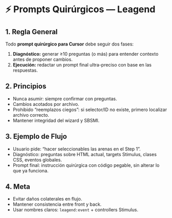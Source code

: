 # ⚡ Prompts Quirúrgicos — Leagend

## 1. Regla General
Todo **prompt quirúrgico para Cursor** debe seguir dos fases:
1. **Diagnóstico:** generar ≥10 preguntas (o más) para entender contexto antes de proponer cambios.  
2. **Ejecución:** redactar un prompt final ultra-preciso con base en las respuestas.  

## 2. Principios
- Nunca asumir: siempre confirmar con preguntas.  
- Cambios acotados por archivo.  
- Prohibido “reemplazos ciegos”: si selector/ID no existe, primero localizar archivo correcto.  
- Mantener integridad del wizard y SBSMI.  

## 3. Ejemplo de Flujo
- Usuario pide: “hacer seleccionables las arenas en el Step 1”.  
- Diagnóstico: preguntas sobre HTML actual, targets Stimulus, clases CSS, eventos globales.  
- Prompt final: instrucción quirúrgica con código pegable, sin alterar lo que ya funciona.  

## 4. Meta
- Evitar daños colaterales en flujo.  
- Mantener consistencia entre front y back.  
- Usar nombres claros: `leagend:event` + controllers Stimulus.  
